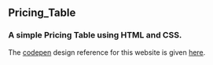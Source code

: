 ## Pricing_Table

### A simple Pricing Table using HTML and CSS.

The [codepen](https://codepen.io/) design reference for this website is given [here](https://codepen.io/travisw/pen/EvbKwd).
